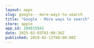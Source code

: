 ```yaml
---
layout: apps
slug: google---more-ways-to-search
title: "Google - More ways to search"
store: apple
app_id: 284815942
date: 2025-02-03T01:00:36Z
published: 2019-02-12T08:00:00Z
---
```

